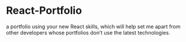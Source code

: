 # React-Portfolio
a portfolio using your new React skills, which will help set me apart from other developers whose portfolios don’t use the latest technologies.
